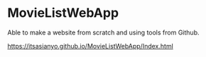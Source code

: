 # MovieListWebApp
Able to make a website from scratch and using tools from Github. 

https://itsasianyo.github.io/MovieListWebApp/Index.html
